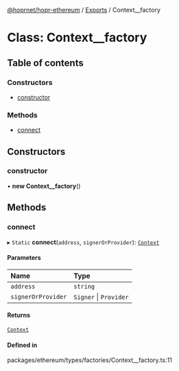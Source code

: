 [@hoprnet/hopr-ethereum](../README.md) / [Exports](../modules.md) / Context__factory

# Class: Context\_\_factory

## Table of contents

### Constructors

- [constructor](context__factory.md#constructor)

### Methods

- [connect](context__factory.md#connect)

## Constructors

### constructor

• **new Context__factory**()

## Methods

### connect

▸ `Static` **connect**(`address`, `signerOrProvider`): [`Context`](context.md)

#### Parameters

| Name | Type |
| :------ | :------ |
| `address` | `string` |
| `signerOrProvider` | `Signer` \| `Provider` |

#### Returns

[`Context`](context.md)

#### Defined in

packages/ethereum/types/factories/Context__factory.ts:11
